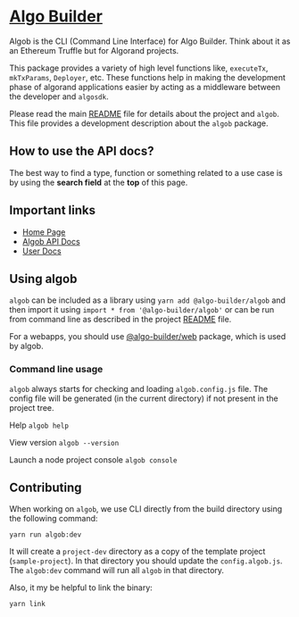 # [Algo Builder](https://algobuilder.dev/)

Algob is the CLI (Command Line Interface) for Algo Builder. Think about it as an Ethereum Truffle but for Algorand projects.

This package provides a variety of high level functions like, `executeTx`, `mkTxParams`, `Deployer`, etc. These functions help in making the development phase of algorand applications easier by acting as a middleware between the developer and `algosdk`.

Please read the main [README](https://github.com/scale-it/algo-builder/blob/master/README.md) file for details about the project and `algob`. This file provides a development description about the `algob` package.

## How to use the API docs?

The best way to find a type, function or something related to a use case is by using the **search field** at the **top** of this page.

## Important links

- [Home Page](https://algobuilder.dev/)
- [Algob API Docs](https://algobuilder.dev/api/algob/index.html)
- [User Docs](https://algobuilder.dev/guide/README)

## Using algob

`algob` can be included as a library using `yarn add @algo-builder/algob` and then import it using `import * from '@algo-builder/algob'` or can be run from command line as described in the project [README](https://github.com/scale-it/algo-builder/blob/master/README.md) file.

For a webapps, you should use [@algo-builder/web](https://algobuilder.dev/api/web/index.html) package, which is used by algob.

### Command line usage

`algob` always starts for checking and loading `algob.config.js` file. The config file will be generated (in the current directory) if not present in the project tree.

Help
`algob help`

View version
`algob --version`

Launch a node project console
`algob console`

## Contributing

When working on `algob`, we use CLI directly from the build directory using the following command:

    yarn run algob:dev

It will create a `project-dev` directory as a copy of the template project (`sample-project`).
In that directory you should update the `config.algob.js`. The `algob:dev` command will run all `algob` in that directory.

Also, it my be helpful to link the binary:

    yarn link
